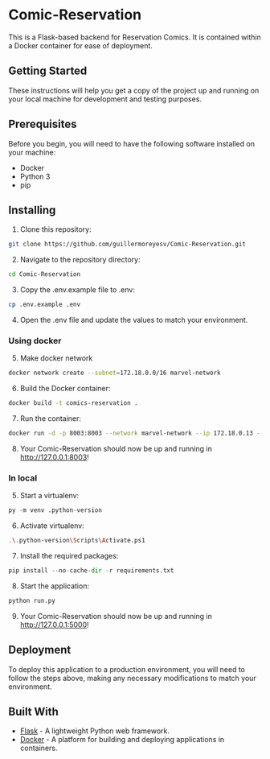 # Comic-Reservation
This is a Flask-based backend for Reservation Comics. It is contained within a Docker container for ease of deployment.

## Getting Started
These instructions will help you get a copy of the project up and running on your local machine for development and testing purposes.

## Prerequisites
Before you begin, you will need to have the following software installed on your machine:

- Docker
- Python 3
- pip

## Installing
1. Clone this repository:
```bash
git clone https://github.com/guillermoreyesv/Comic-Reservation.git
```

2. Navigate to the repository directory:
```bash
cd Comic-Reservation
```

3. Copy the .env.example file to .env:
```bash
cp .env.example .env
```
4. Open the .env file and update the values to match your environment.

### Using docker
5. Make docker network
```bash
docker network create --subnet=172.18.0.0/16 marvel-network
```

6. Build the Docker container:
```bash
docker build -t comics-reservation .
```

7. Run the container:
```bash
docker run -d -p 8003:8003 --network marvel-network --ip 172.18.0.13 --name reservation-container comics-reservation
```

8. Your Comic-Reservation should now be up and running in http://127.0.0.1:8003!

### In local

5. Start a virtualenv:
```python
py -m venv .python-version
```

6. Activate virtualenv:
```bash
.\.python-version\Scripts\Activate.ps1
```

7. Install the required packages:
```python
pip install --no-cache-dir -r requirements.txt
```

8. Start the application:
```bash
python run.py
```

9. Your Comic-Reservation should now be up and running in http://127.0.0.1:5000!

## Deployment
To deploy this application to a production environment, you will need to follow the steps above, making any necessary modifications to match your environment.

## Built With
- <ins>Flask</ins> - A lightweight Python web framework.
- <ins>Docker</ins> - A platform for building and deploying applications in containers.